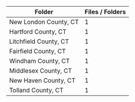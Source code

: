 | Folder                |   Files / Folders |
|-----------------------|-------------------|
| New London County, CT |                 1 |
| Hartford County, CT   |                 1 |
| Litchfield County, CT |                 1 |
| Fairfield County, CT  |                 1 |
| Windham County, CT    |                 1 |
| Middlesex County, CT  |                 1 |
| New Haven County, CT  |                 1 |
| Tolland County, CT    |                 1 |